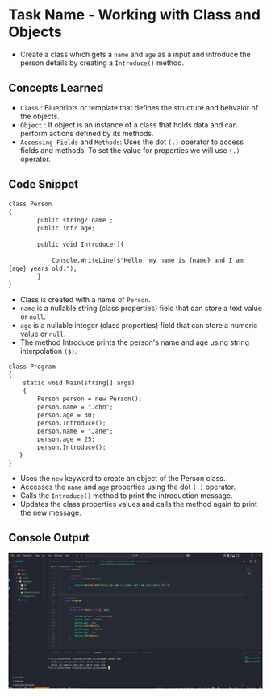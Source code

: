 # Task Name - Working with Class and Objects

- Create a class which gets a `name` and `age` as a input and introduce the person details by creating a `Introduce()` method.

## Concepts Learned

- `Class` : Blueprints or template that defines the structure and behvaior of the objects.
- `Object` : It object is an instance of a class that holds data and can perform actions defined by its methods.
- `Accessing Fields` and `Methods`: Uses the dot `(.)` operator to access fields and methods. To set the value for properties we will use `(.)` operator.

## Code Snippet

```
class Person
{
        public string? name ;
        public int? age;

        public void Introduce(){

            Console.WriteLine($"Hello, my name is {name} and I am {age} years old.");
        }
}

```

- Class is created with a name of `Person`. 
- `name` is a nullable string (class properties) field that can store a text value or `null`.
- `age` is a nullable integer (class properties) field that can store a numeric value or `null`.
- The method Introduce prints the person's name and age using string interpolation `($)`.


```
class Program
{
    static void Main(string[] args)
    {
        Person person = new Person();
        person.name = "John";
        person.age = 30;
        person.Introduce();
        person.name = "Jane";
        person.age = 25;
        person.Introduce();
   }
}
```

- Uses the `new` keyword to create an object of the Person class.
- Accesses the `name` and `age` properties using the dot `(.)` operator.
- Calls the `Introduce()` method to print the introduction message.
- Updates the class properties values and calls the method again to print the new message.


## Console Output

![class-object](./assets/image.png)

